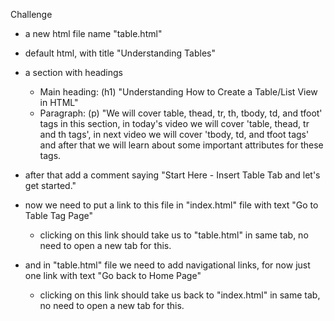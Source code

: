Challenge

- a new html file name "table.html"
- default html, with title "Understanding Tables"
- a section with headings
  - Main heading: (h1) "Understanding How to Create a Table/List View in HTML"
  - Paragraph: (p) "We will cover table, thead, tr, th, tbody, td, and tfoot' tags in this section, in today's video we will cover 'table, thead, tr and th tags', in next video we will cover 'tbody, td, and tfoot tags' and after that we will learn about some important attributes for these tags.
- after that add a comment saying "Start Here - Insert Table Tab and let's get started."

- now we need to put a link to this file in "index.html" file with text "Go to Table Tag Page"
  - clicking on this link should take us to "table.html" in same tab, no need to open a new tab for this.
- and in "table.html" file we need to add navigational links, for now just one link with text "Go back to Home Page"
  - clicking on this link should take us back to "index.html" in same tab, no need to open a new tab for this.
